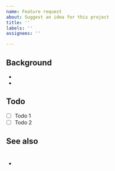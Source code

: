 ```yaml
---
name: Feature request
about: Suggest an idea for this project
title: ''
labels: ''
assignees: ''

---
```


## Background
-
-

## Todo
- [ ] Todo 1
- [ ] Todo 2

## See also
- #
